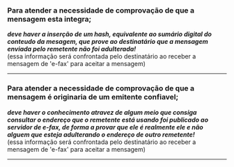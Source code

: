 ### Para atender a necessidade de comprovação de que a mensagem esta integra;  
***deve haver a inserção de um hash, equivalente ao sumário digital do conteudo da mesagem, que prove ao destinatário que a mensagem enviada pelo remetente não foi adulterada!***  
  (essa informação será confrontada pelo destinatário ao receber a mensagem de 'e-fax' para aceitar a mensagem)  

---
### Para atender a necessidade de comprovação de que a mensagem é originaria de um emitente confiavel;  
***deve haver o conhecimento atravez de algum meio que consiga consultar o endereço que o remetente está usando foi publicado ao servidor de e-fax, de forma a provar que ele é realmente ele e não alguem que esteja adulterando o endereço de outro remetente!***  
  (essa informação será confrontada pelo destinatário ao receber a mensagem de 'e-fax' para aceitar a mensagem)  

---
